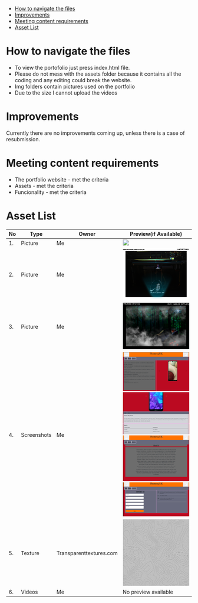 - [How to navigate the files](#how-to-navigate-the-files)
- [Improvements](#improvements)
- [Meeting content requirements](#meeting-content-requirements)
- [Asset List](#asset-list)
# How to navigate the files

+ To view the portofolio just press index.html file.
+ Please do not mess with the assets folder because it contains all the coding and any editing could break the website.
+ Img  folders contain pictures used on the portfolio
+ Due to the size I cannot upload the videos

# Improvements

Currently there are no improvements coming up, unless there is a case of resubmission.

# Meeting content requirements

+ The portfolio website - met the criteria
+ Assets - met the criteria
+ Funcionality - met the criteria
  

# Asset List

|No|Type|Owner|Preview(if Available)
|--|----|-----|-----|
|1.|Picture| Me|![](assets\img\Flats.png)
|2.|Picture| Me|![](Img/img/3dPalps.png)
|3.|Picture| Me|![](Img/img/TransportDigital.png)
|4.|Screenshots| Me| ![](Img/img/WebDevHomePage.png) ![](\Img/img/WebDevPhonePage.png) ![](\Img/img/WebDevAboutUsPage.png) ![](\Img/img/WebDevContactUsPage.png)|
|5.|Texture| Transparenttextures.com | ![](\assets/img/cartographer.png)|
|6.|Videos| Me | No preview available |